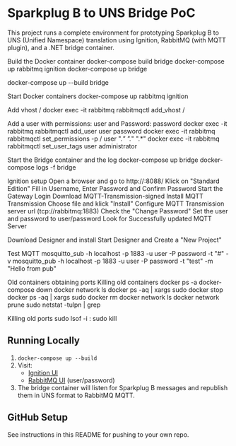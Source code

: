 # Sparkplug B to UNS Bridge PoC

This project runs a complete environment for prototyping Sparkplug B to UNS (Unified Namespace) translation using Ignition, RabbitMQ (with MQTT plugin), and a .NET bridge container.

Build the Docker container
docker-compose build bridge
docker-compose up rabbitmq ignition
docker-compose up bridge


docker-compose up --build bridge


Start Docker containers
docker-compose up rabbitmq ignition

Add vhost /
docker exec -it rabbitmq rabbitmqctl add_vhost /

Add a user with permissions: user and Password: password
docker exec -it rabbitmq rabbitmqctl add_user user password
docker exec -it rabbitmq rabbitmqctl set_permissions -p / user ".*" ".*" ".*"
docker exec -it rabbitmq rabbitmqctl set_user_tags user administrator

Start the Bridge container and the log
docker-compose up bridge
docker-compose logs -f bridge

Ignition setup
Open a browser and go to http://<localhost-or-ip>:8088/
Klick on "Standard Edition"
Fill in Username, Enter Password and Confirm Password
Start the Gateway
Login
Download MQTT-Transmission-signed
Install MQTT Transmission
Choose file and klick "Install"
Configure MQTT Transmission server url (tcp://rabbitmq:1883)
Check the "Change Password"
Set the user and password to user/password
Look for Successfully updated MQTT Server 

Download Designer and install
Start Designer and Create a "New Project"



Test MQTT
mosquitto_sub -h localhost -p 1883 -u user -P password -t "#" -v
mosquitto_pub -h localhost -p 1883 -u user -P password -t "test" -m "Hello from pub"


Old containers obtaining ports
Killing old containers
docker ps -a
docker-compose down
docker network ls
docker ps -aq | xargs sudo docker stop
docker ps -aq | xargs sudo docker rm
docker network ls
docker network prune
sudo netstat -tulpn | grep <port>

Killing old ports
sudo lsof -i :<port>
sudo kill <pid>


## Running Locally

1. `docker-compose up --build`
2. Visit:
    - [Ignition UI](http://localhost:8088)
    - [RabbitMQ UI](http://localhost:15672) (user/password)
3. The bridge container will listen for Sparkplug B messages and republish them in UNS format to RabbitMQ MQTT.

## GitHub Setup

See instructions in this README for pushing to your own repo.

